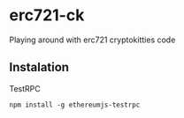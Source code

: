 # erc721-ck
Playing around with erc721 cryptokitties code

## Instalation
TestRPC

` npm install -g ethereumjs-testrpc `


